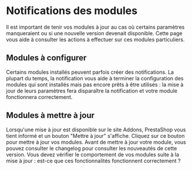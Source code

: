 # Notifications des modules

Il est important de tenir vos modules à jour au cas où certains paramètres manqueraient ou si une nouvelle version devenait disponible. Cette page vous aide à consulter les actions à effectuer sur ces modules particuliers.

## Modules à configurer <a href="#notificationsdesmodules-modulesaconfigurer" id="notificationsdesmodules-modulesaconfigurer"></a>

Certains modules installés peuvent parfois créer des notifications. La plupart du temps, la notification vous aide à terminer la configuration des modules qui sont installés mais pas encore prêts à être utilisés : la mise à jour de leurs paramètres fera disparaître la notification et votre module fonctionnera correctement.

## Modules à mettre à jour <a href="#notificationsdesmodules-modulesamettreajour" id="notificationsdesmodules-modulesamettreajour"></a>

Lorsqu'une mise à jour est disponible sur le site Addons, PrestaShop vous tient informé et un bouton "Mettre à jour" s'affiche. Cliquez sur ce bouton pour mettre à jour vos modules. Avant de mettre à jour votre module, vous pouvez consulter le changelog pour consulter les nouveautés de cette version. Vous devez vérifier le comportement de vos modules suite à la mise à jour : est-ce que ces fonctionnalités fonctionnent correctement ?
